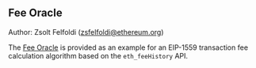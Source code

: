 ## Fee Oracle

Author: Zsolt Felfoldi (zsfelfoldi@ethereum.org)

The [Fee Oracle](https://github.com/zsfelfoldi/feehistory/blob/main/js/feeOracle.js) is provided as an example for an EIP-1559 transaction fee calculation algorithm based on the `eth_feeHistory` API.

